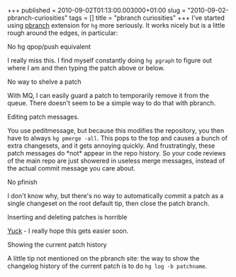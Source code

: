 +++
published = 2010-09-02T01:13:00.003000+01:00
slug = "2010-09-02-pbranch-curiosities"
tags = []
title = "pbranch curiosities"
+++
I've started using [pbranch](http://arrenbrecht.ch/mercurial/pbranch/)
extension for `hg` more seriously. It works nicely but is a little rough
around the edges, in particular:  
  

  
No hg qpop/push equivalent  
  
  
I really miss this. I find myself constantly doing `hg pgraph` to figure
out where I am and then typing the patch above or below.  

  
No way to shelve a patch  
  
  
With MQ, I can easily guard a patch to temporarily remove it from the
queue. There doesn't seem to be a simple way to do that with pbranch.  

  
Editing patch messages.  
  
  
You use peditmessage, but because this modifies the repository, you then
have to always `hg pmerge -all`. This pops to the top and causes a bunch
of extra changesets, and it gets annoying quickly. And frustratingly,
these patch messages do \*not\* appear in the repo history. So your code
reviews of the main repo are just showered in useless merge messages,
instead of the actual commit message you care about.  

  
No pfinish  
  
  
I don't know why, but there's no way to automatically commit a patch as
a single changeset on the root default tip, then close the patch
branch.  

  
Inserting and deleting patches is horrible  
  
  
[Yuck](http://arrenbrecht.ch/mercurial/pbranch/insert.htm) - I really
hope this gets easier soon.  

  
Showing the current patch history  
  
  
A little tip not mentioned on the pbranch site: the way to show the
changelog history of the current patch is to do `hg log -b patchname`.
